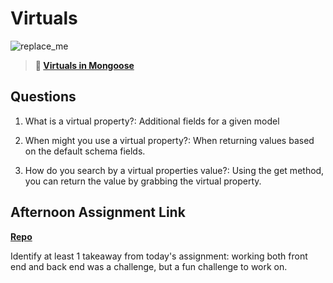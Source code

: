 # Virtuals

![replace_me](https://codeworks.blob.core.windows.net/public/assets/img/illustrations/placeholder.svg)

> **📖 [Virtuals in Mongoose](https://codeworksacademy.com/fs-student-guide/resources/wk5/04-Virtuals)**

## Questions

1. What is a virtual property?: Additional fields for a given model

2. When might you use a virtual property?: When returning values based on the default schema fields. 

3. How do you search by a virtual properties value?: Using the get method, you can return the value by grabbing the virtual property.

## Afternoon Assignment Link

**[Repo](https://github.com/LucasPlummer/<ASSIGNMENT_REPO>)**

Identify at least 1 takeaway from today's assignment: working both front end and back end was a challenge, but a fun challenge to work on.
